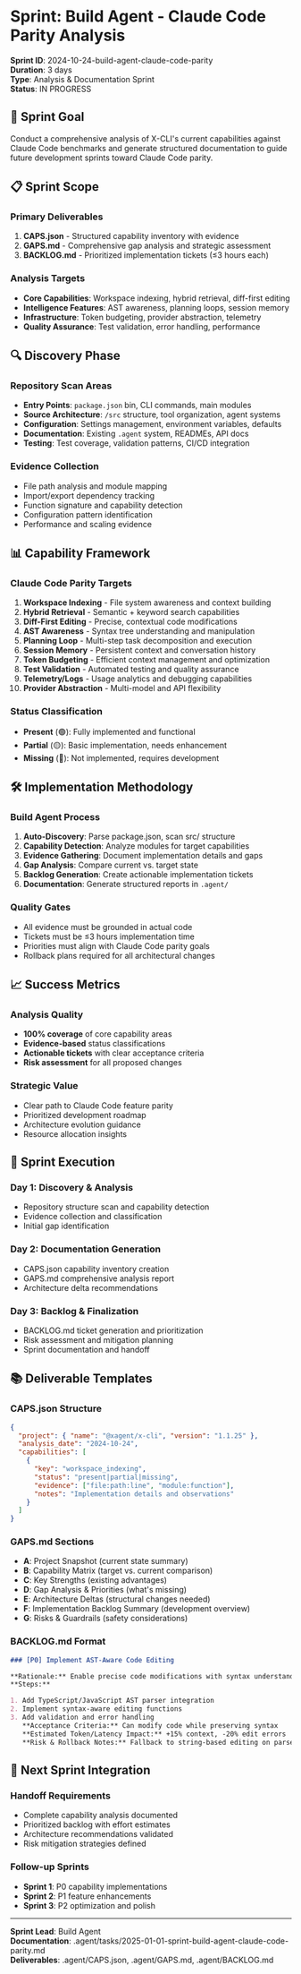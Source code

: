 # Sprint: Build Agent - Claude Code Parity Analysis

**Sprint ID**: 2024-10-24-build-agent-claude-code-parity  
**Duration**: 3 days  
**Type**: Analysis & Documentation Sprint  
**Status**: IN PROGRESS

## 🎯 Sprint Goal

Conduct a comprehensive analysis of X-CLI's current capabilities against Claude Code benchmarks and generate structured documentation to guide future development sprints toward Claude Code parity.

## 📋 Sprint Scope

### **Primary Deliverables**

1. **CAPS.json** - Structured capability inventory with evidence
2. **GAPS.md** - Comprehensive gap analysis and strategic assessment
3. **BACKLOG.md** - Prioritized implementation tickets (≤3 hours each)

### **Analysis Targets**

- **Core Capabilities**: Workspace indexing, hybrid retrieval, diff-first editing
- **Intelligence Features**: AST awareness, planning loops, session memory
- **Infrastructure**: Token budgeting, provider abstraction, telemetry
- **Quality Assurance**: Test validation, error handling, performance

## 🔍 Discovery Phase

### **Repository Scan Areas**

- **Entry Points**: `package.json` bin, CLI commands, main modules
- **Source Architecture**: `/src` structure, tool organization, agent systems
- **Configuration**: Settings management, environment variables, defaults
- **Documentation**: Existing `.agent` system, READMEs, API docs
- **Testing**: Test coverage, validation patterns, CI/CD integration

### **Evidence Collection**

- File path analysis and module mapping
- Import/export dependency tracking
- Function signature and capability detection
- Configuration pattern identification
- Performance and scaling evidence

## 📊 Capability Framework

### **Claude Code Parity Targets**

1. **Workspace Indexing** - File system awareness and context building
2. **Hybrid Retrieval** - Semantic + keyword search capabilities
3. **Diff-First Editing** - Precise, contextual code modifications
4. **AST Awareness** - Syntax tree understanding and manipulation
5. **Planning Loop** - Multi-step task decomposition and execution
6. **Session Memory** - Persistent context and conversation history
7. **Token Budgeting** - Efficient context management and optimization
8. **Test Validation** - Automated testing and quality assurance
9. **Telemetry/Logs** - Usage analytics and debugging capabilities
10. **Provider Abstraction** - Multi-model and API flexibility

### **Status Classification**

- **Present** (🟢): Fully implemented and functional
- **Partial** (🟡): Basic implementation, needs enhancement
- **Missing** (🔴): Not implemented, requires development

## 🛠️ Implementation Methodology

### **Build Agent Process**

1. **Auto-Discovery**: Parse package.json, scan src/ structure
2. **Capability Detection**: Analyze modules for target capabilities
3. **Evidence Gathering**: Document implementation details and gaps
4. **Gap Analysis**: Compare current vs. target state
5. **Backlog Generation**: Create actionable implementation tickets
6. **Documentation**: Generate structured reports in `.agent/`

### **Quality Gates**

- All evidence must be grounded in actual code
- Tickets must be ≤3 hours implementation time
- Priorities must align with Claude Code parity goals
- Rollback plans required for all architectural changes

## 📈 Success Metrics

### **Analysis Quality**

- **100% coverage** of core capability areas
- **Evidence-based** status classifications
- **Actionable tickets** with clear acceptance criteria
- **Risk assessment** for all proposed changes

### **Strategic Value**

- Clear path to Claude Code feature parity
- Prioritized development roadmap
- Architecture evolution guidance
- Resource allocation insights

## 🔄 Sprint Execution

### **Day 1: Discovery & Analysis**

- Repository structure scan and capability detection
- Evidence collection and classification
- Initial gap identification

### **Day 2: Documentation Generation**

- CAPS.json capability inventory creation
- GAPS.md comprehensive analysis report
- Architecture delta recommendations

### **Day 3: Backlog & Finalization**

- BACKLOG.md ticket generation and prioritization
- Risk assessment and mitigation planning
- Sprint documentation and handoff

## 📚 Deliverable Templates

### **CAPS.json Structure**

```json
{
  "project": { "name": "@xagent/x-cli", "version": "1.1.25" },
  "analysis_date": "2024-10-24",
  "capabilities": [
    {
      "key": "workspace_indexing",
      "status": "present|partial|missing",
      "evidence": ["file:path:line", "module:function"],
      "notes": "Implementation details and observations"
    }
  ]
}
```

### **GAPS.md Sections**

- **A**: Project Snapshot (current state summary)
- **B**: Capability Matrix (target vs. current comparison)
- **C**: Key Strengths (existing advantages)
- **D**: Gap Analysis & Priorities (what's missing)
- **E**: Architecture Deltas (structural changes needed)
- **F**: Implementation Backlog Summary (development overview)
- **G**: Risks & Guardrails (safety considerations)

### **BACKLOG.md Format**

```markdown
### [P0] Implement AST-Aware Code Editing

**Rationale:** Enable precise code modifications with syntax understanding
**Steps:**

1. Add TypeScript/JavaScript AST parser integration
2. Implement syntax-aware editing functions
3. Add validation and error handling
   **Acceptance Criteria:** Can modify code while preserving syntax
   **Estimated Token/Latency Impact:** +15% context, -20% edit errors  
   **Risk & Rollback Notes:** Fallback to string-based editing on parser errors
```

## 🎯 Next Sprint Integration

### **Handoff Requirements**

- Complete capability analysis documented
- Prioritized backlog with effort estimates
- Architecture recommendations validated
- Risk mitigation strategies defined

### **Follow-up Sprints**

- **Sprint 1**: P0 capability implementations
- **Sprint 2**: P1 feature enhancements
- **Sprint 3**: P2 optimization and polish

---

**Sprint Lead**: Build Agent  
**Documentation**: .agent/tasks/2025-01-01-sprint-build-agent-claude-code-parity.md  
**Deliverables**: .agent/CAPS.json, .agent/GAPS.md, .agent/BACKLOG.md
